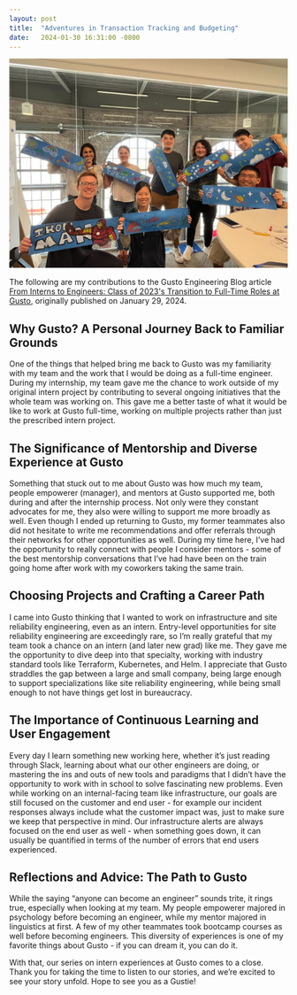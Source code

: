 ```yaml
---
layout: post
title:  "Adventures in Transaction Tracking and Budgeting"
date:   2024-01-30 16:31:00 -0800
---
```


![San Francisco interns having fun at an intern event.](/imgs/2024-01-30-gusto-eng-blog-intern-experience/interns.jpeg)

The following are my contributions to the Gusto Engineering Blog article [From Interns to Engineers: Class of 2023's Transition to Full-Time Roles at Gusto](https://engineering.gusto.com/from-interns-to-engineers-class-of-2023s-transition-to-full-time-roles-at-gusto-2/), originally published on January 29, 2024.

## Why Gusto? A Personal Journey Back to Familiar Grounds

One of the things that helped bring me back to Gusto was my familiarity with my team and the work that I would be doing as a full-time engineer. During my internship, my team gave me the chance to work outside of my original intern project by contributing to several ongoing initiatives that the whole team was working on. This gave me a better taste of what it would be like to work at Gusto full-time, working on multiple projects rather than just the prescribed intern project.

## The Significance of Mentorship and Diverse Experience at Gusto

Something that stuck out to me about Gusto was how much my team, people empowerer (manager), and mentors at Gusto supported me, both during and after the internship process. Not only were they constant advocates for me, they also were willing to support me more broadly as well. Even though I ended up returning to Gusto, my former teammates also did not hesitate to write me recommendations and offer referrals through their networks for other opportunities as well. During my time here, I’ve had the opportunity to really connect with people I consider mentors - some of the best mentorship conversations that I’ve had have been on the train going home after work with my coworkers taking the same train.

## Choosing Projects and Crafting a Career Path

I came into Gusto thinking that I wanted to work on infrastructure and site reliability engineering, even as an intern. Entry-level opportunities for site reliability engineering are exceedingly rare, so I’m really grateful that my team took a chance on an intern (and later new grad) like me. They gave me the opportunity to dive deep into that specialty, working with industry standard tools like Terraform, Kubernetes, and Helm. I appreciate that Gusto straddles the gap between a large and small company, being large enough to support specializations like site reliability engineering, while being small enough to not have things get lost in bureaucracy.

## The Importance of Continuous Learning and User Engagement

Every day I learn something new working here, whether it’s just reading through Slack, learning about what our other engineers are doing, or mastering the ins and outs of new tools and paradigms that I didn’t have the opportunity to work with in school to solve fascinating new problems. Even while working on an internal-facing team like infrastructure, our goals are still focused on the customer and end user - for example our incident responses always include what the customer impact was, just to make sure we keep that perspective in mind. Our infrastructure alerts are always focused on the end user as well - when something goes down, it can usually be quantified in terms of the number of errors that end users experienced.

## Reflections and Advice: The Path to Gusto

While the saying “anyone can become an engineer” sounds trite, it rings true, especially when looking at my team. My people empowerer majored in psychology before becoming an engineer, while my mentor majored in linguistics at first. A few of my other teammates took bootcamp courses as well before becoming engineers. This diversity of experiences is one of my favorite things about Gusto - if you can dream it, you can do it.

With that, our series on intern experiences at Gusto comes to a close. Thank you for taking the time to listen to our stories, and we’re excited to see your story unfold. Hope to see you as a Gustie!
